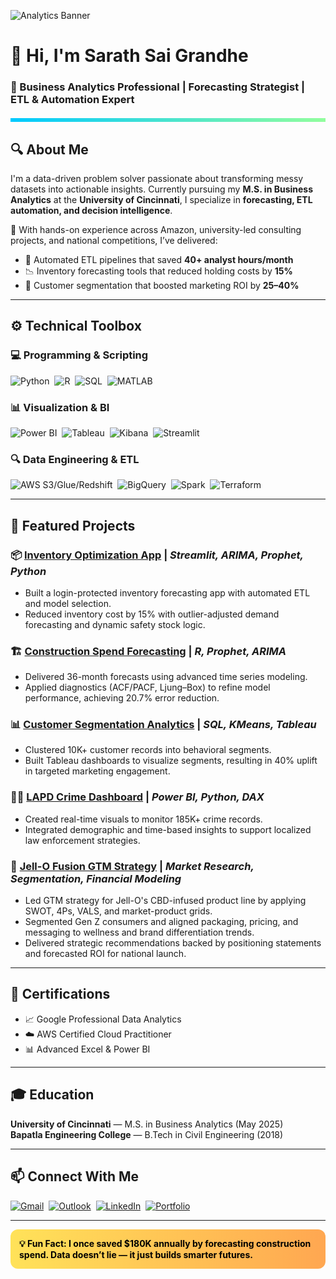 ![Analytics Banner](https://github.com/Sarathsai4/My-Space/blob/main/banner.png?raw=true)

# 👋 Hi, I'm Sarath Sai Grandhe  
### 🎯 Business Analytics Professional | Forecasting Strategist | ETL & Automation Expert  

<div style="height: 6px; background: linear-gradient(to right, #00C9FF, #92FE9D); margin: 20px 0;"></div>

## 🔍 About Me  
I'm a data-driven problem solver passionate about transforming messy datasets into actionable insights. Currently pursuing my **M.S. in Business Analytics** at the **University of Cincinnati**, I specialize in **forecasting, ETL automation, and decision intelligence**.

💼 With hands-on experience across Amazon, university-led consulting projects, and national competitions, I’ve delivered:
- 🔄 Automated ETL pipelines that saved **40+ analyst hours/month**
- 📉 Inventory forecasting tools that reduced holding costs by **15%**
- 🎯 Customer segmentation that boosted marketing ROI by **25–40%**

---

## ⚙️ Technical Toolbox  

### 💻 Programming & Scripting  
![Python](https://img.shields.io/badge/-Python-3776AB?style=for-the-badge&logo=python&logoColor=white)&nbsp;
![R](https://img.shields.io/badge/-R-276DC3?style=for-the-badge&logo=r&logoColor=white)&nbsp;
![SQL](https://img.shields.io/badge/-SQL-4479A1?style=for-the-badge&logo=postgresql&logoColor=white)&nbsp;
![MATLAB](https://img.shields.io/badge/-MATLAB-0076A8?style=for-the-badge&logo=mathworks&logoColor=white)

### 📊 Visualization & BI  
![Power BI](https://img.shields.io/badge/-PowerBI-F2C811?style=for-the-badge&logo=powerbi&logoColor=black)&nbsp;
![Tableau](https://img.shields.io/badge/-Tableau-E97627?style=for-the-badge&logo=tableau&logoColor=white)&nbsp;
![Kibana](https://img.shields.io/badge/-Kibana-005571?style=for-the-badge&logo=kibana&logoColor=white)&nbsp;
![Streamlit](https://img.shields.io/badge/-Streamlit-FF4B4B?style=for-the-badge&logo=streamlit&logoColor=white)

### 🔍 Data Engineering & ETL  
![AWS S3/Glue/Redshift](https://img.shields.io/badge/-AWS%20S3/Glue/Redshift-FF9900?style=for-the-badge&logo=amazonaws&logoColor=white)&nbsp;
![BigQuery](https://img.shields.io/badge/-BigQuery-4285F4?style=for-the-badge&logo=googlecloud&logoColor=white)&nbsp;
![Spark](https://img.shields.io/badge/-Spark-E25A1C?style=for-the-badge&logo=apachespark&logoColor=white)&nbsp;
![Terraform](https://img.shields.io/badge/-Terraform-623CE4?style=for-the-badge&logo=terraform&logoColor=white)

---

## 📂 Featured Projects  

### 📦 [Inventory Optimization App](https://github.com/Sarathsai4/inventory-forecast-app) | *Streamlit, ARIMA, Prophet, Python*  
- Built a login-protected inventory forecasting app with automated ETL and model selection.  
- Reduced inventory cost by 15% with outlier-adjusted demand forecasting and dynamic safety stock logic.

### 🏗 [Construction Spend Forecasting](https://github.com/Sarathsai4/construction-forecasting) | *R, Prophet, ARIMA*  
- Delivered 36-month forecasts using advanced time series modeling.  
- Applied diagnostics (ACF/PACF, Ljung–Box) to refine model performance, achieving 20.7% error reduction.

### 📊 [Customer Segmentation Analytics](https://github.com/Sarathsai4/customer-segmentation-analytics) | *SQL, KMeans, Tableau*  
- Clustered 10K+ customer records into behavioral segments.  
- Built Tableau dashboards to visualize segments, resulting in 40% uplift in targeted marketing engagement.

### 🕵️‍♂️ [LAPD Crime Dashboard](https://github.com/Sarathsai4/la-crime-dashboard) | *Power BI, Python, DAX*  
- Created real-time visuals to monitor 185K+ crime records.  
- Integrated demographic and time-based insights to support localized law enforcement strategies.

### 🍮 [Jell-O Fusion GTM Strategy](https://github.com/Sarathsai4/jello-gtm-strategy) | *Market Research, Segmentation, Financial Modeling*  
- Led GTM strategy for Jell-O's CBD-infused product line by applying SWOT, 4Ps, VALS, and market-product grids.  
- Segmented Gen Z consumers and aligned packaging, pricing, and messaging to wellness and brand differentiation trends.  
- Delivered strategic recommendations backed by positioning statements and forecasted ROI for national launch.

---

## 🏅 Certifications  
- 📈 Google Professional Data Analytics  
- ☁️ AWS Certified Cloud Practitioner  
- 📊 Advanced Excel & Power BI

---

## 🎓 Education  
**University of Cincinnati** — M.S. in Business Analytics (May 2025)  
**Bapatla Engineering College** — B.Tech in Civil Engineering (2018)  

---

## 📫 Connect With Me  
[![Gmail](https://img.shields.io/badge/-Personal_Email-D14836?style=flat-square&logo=gmail&logoColor=white)](mailto:sarathsai41195@gmail.com)&nbsp;
[![Outlook](https://img.shields.io/badge/-UC_Email-0078D4?style=flat-square&logo=microsoftoutlook&logoColor=white)](mailto:grandhss@mail.uc.edu)&nbsp;
[![LinkedIn](https://img.shields.io/badge/-LinkedIn-0077B5?style=flat-square&logo=linkedin&logoColor=white)](https://www.linkedin.com/in/sarath-sai-18a1021aa)&nbsp;
[![Portfolio](https://img.shields.io/badge/-GitHub_Profile-121011?style=flat-square&logo=github&logoColor=white)](https://github.com/Sarathsai4)

---

<div style="padding: 14px; border-radius: 12px; background: linear-gradient(to right, #ffe259, #ffa751); color: black; font-weight: bold;">
💡 Fun Fact: I once saved $180K annually by forecasting construction spend.  
Data doesn’t lie — it just builds smarter futures.
</div>
